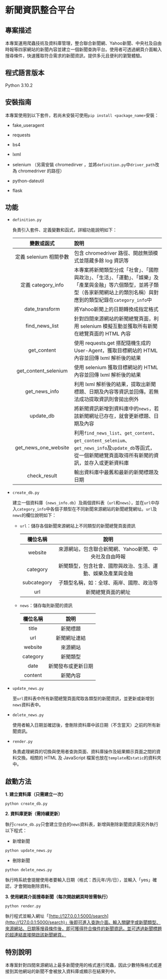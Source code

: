 # 新聞資訊整合平台

## 專案描述

本專案運用爬蟲技術及資料庫管理，整合聯合新聞網、Yahoo新聞、中央社及自由時報等四家網站的新聞內容並建立一個新聞查詢平台。使用者可透過網頁介面輸入搜尋條件，快速獲取符合需求的新聞資訊，提供多元且便利的瀏覽體驗。

## 程式語言版本

Python 3.10.2

## 安裝指南

本專案使用到以下套件，若尚未安裝可使用`pip install <package_name>`安裝：

* fake_useragent

* requests

* bs4

* lxml

* selenium （另需安裝 chromedirver ，並將`definition.py`中`driver_path`改為 chromedriver 的路徑）

* python-dateutil

* flask

## 功能

* `definition.py`

    負責引入套件、定義變數和函式，詳細功能說明如下：

    | 變數或函式 | 說明 |
    | :--: | :-- |
    | 定義 selenium 相關參數 | 包含 chromedriver 路徑、開啟無頭模式並隱藏多餘 log 資訊等 |
    | 定義 category_info | 本專案將新聞類型分成「社會」、「國際與政治」、「生活」、「運動」、「娛樂」及「產業與金融」等六個類型，並將子類型（各家新聞網站上的類別名稱）與對應到的類型紀錄在`category_info`中 |
    | date_transform | 將Yahoo新聞上的日期轉換成指定格式 |
    | find_news_list | 針對四間來源網站的新聞總覽頁面，利用 selenium 模擬互動並獲取所有新聞在總覽頁面的 HTML 內容 |
    | get_content | 使用 requests.get 搭配隨機生成的 User-Agent，獲取目標網站的 HTML 內容並回傳 lxml 解析後的結果 |
    | get_content_selenium | 使用 selenium 獲取目標網站的 HTML 內容並回傳 lxml 解析後的結果 |
    | get_news_info | 利用 lxml 解析後的結果，提取出新聞標題、日期及內容等資訊並回傳。若無法成功提取資訊則會拋出例外 |
    | update_db | 將新聞資訊新增到資料庫中的`news`，若該新聞網址已存在，就會更新標題、日期及內容 |
    | get_news_one_website | 利用`find_news_list`、`get_content`、`get_content_selenium`、`get_news_info`及`update_db`等函式，從一個新聞總覽頁面取得所有新聞的資訊，並存入或更新資料庫 |
    | check_result | 輸出資料庫中最舊和最新的新聞標題及日期 |

* `create_db.py`

    建立一個資料庫（`news_info.db`）及兩個資料表（`url`和`news`），並在`url`中存入`category_info`中各個子類型在不同新聞來源網站的新聞總覽網址。`url`及`news`的欄位說明如下：
    
    * `url`：儲存各個新聞來源網站上不同類型的新聞總覽頁面資訊
    
        | 欄位名稱 | 說明 |
        | :--: | :--: |
        | website | 來源網站，包含聯合新聞網、Yahoo新聞、中央社及自由時報 |
        | category | 新聞類型，包含社會、國際與政治、生活、運動、娛樂及產業與金融 |
        | subcategory | 子類型名稱，如：全球、兩岸、國際、政治等 |
        | url | 新聞總覽頁面的網址 |
        
    * `news`：儲存每則新聞的資訊
        
        | 欄位名稱 | 說明 |
        | :--: | :--: |
        | title | 新聞標題 |
        | url | 新聞網址連結 |
        | website | 來源網站 |
        | category | 新聞類型 |
        | date | 新聞發布或更新日期 |
        | content | 新聞內容 |

* `update_news.py`

    至`url`資料表中所有新聞總覽頁面爬取各類型的新聞資訊，並更新或新增到`news`資料表中。
    
* `delete_news.py`

    使用者輸入日期並確認後，會刪除資料庫中該日期（不含當天）之前的所有新聞資訊。

* `render.py`

    負責處理網頁的切換與使用者查詢頁面、資料庫操作及結果顯示頁面之間的資料交換。相關的 HTML 及 JavaScript 檔案也放在`template`和`static`的資料夾中。

## 啟動方法

**1. 建立資料庫（只需建立一次）**

```
python create_db.py
```

**2. 資料庫更新（需持續更新）**

執行`create_db.py`只會建立空白的`news`資料表，新增與刪除新聞資訊需另外執行以下程式：

* 新增新聞

```
python update_news.py
```

* 刪除新聞

```
python delete_news.py
```

執行時系統會提醒使用者要輸入日期（格式：西元年/月/日），並輸入「yes」確認，才會開始刪除資料。

**3. 使用網頁介面搜尋新聞（每次開啟網頁時皆需執行）**

```
python render.py
```

執行程式並輸入網址「[http://127.0.0.1:5000/search](http://127.0.0.1:5000/search)」後即可進入查詢介面。輸入關鍵字或新聞類型、來源網站、日期等搜尋條件後，即可獲得符合條件的新聞資訊，並可透過新聞標題的超連結直接開啟該新聞網頁。
 
## 特別說明

本專案針對四間來源網站上最多新聞使用的格式進行爬蟲，因此少數特殊格式或連接到其他網站的新聞不會被放入資料庫或顯示在結果列中。


